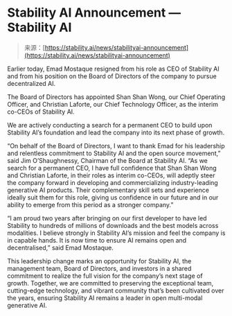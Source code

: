 <!--yml
category: 未分类
date: 2024-05-29 12:37:09
-->

# Stability AI Announcement — Stability AI

> 来源：[https://stability.ai/news/stabilityai-announcement](https://stability.ai/news/stabilityai-announcement)

Earlier today, Emad Mostaque resigned from his role as CEO of Stability AI and from his position on the Board of Directors of the company to pursue decentralized AI.

The Board of Directors has appointed Shan Shan Wong, our Chief Operating Officer, and Christian Laforte, our Chief Technology Officer, as the interim co-CEOs of Stability AI. 

We are actively conducting a search for a permanent CEO to build upon Stability AI’s foundation and lead the company into its next phase of growth.

“On behalf of the Board of Directors, I want to thank Emad for his leadership and relentless commitment to Stability AI and the open source movement,” said Jim O’Shaughnessy, Chairman of the Board at Stability AI. “As we search for a permanent CEO, I have full confidence that Shan Shan Wong and Christian Laforte, in their roles as interim co-CEOs, will adeptly steer the company forward in developing and commercializing industry-leading generative AI products. Their complementary skill sets and experience ideally suit them for this role, giving us confidence in our future and in our ability to emerge from this period as a stronger company.”

“I am proud two years after bringing on our first developer to have led Stability to hundreds of millions of downloads and the best models across modalities. I believe strongly in Stability AI’s mission and feel the company is in capable hands. It is now time to ensure AI remains open and decentralised,” said Emad Mostaque.

This leadership change marks an opportunity for Stability AI, the management team, Board of Directors, and investors in a shared commitment to realize the full vision for the company’s next stage of growth. Together, we are committed to preserving the exceptional team, cutting-edge technology, and vibrant community that’s been cultivated over the years, ensuring Stability AI remains a leader in open multi-modal generative AI.